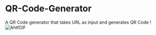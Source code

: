 # QR-Code-Generator
A QR Code generator that takes URL as input and generates QR Code !![AhtfGIF](https://github.com/Mittu0809/QR-Code-Generator/assets/83913522/18562fd6-6cd2-4b84-b639-12b78e3f3dbb)


